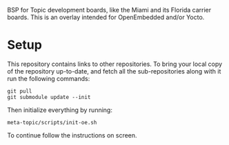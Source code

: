 BSP for Topic development boards, like the Miami and its Florida carrier
boards. This is an overlay intended for OpenEmbedded and/or Yocto.

# Setup
This repository contains links to other repositories.
To bring your local copy of the repository up-to-date, and fetch
all the sub-repositories along with it run the following commands:

```
git pull
git submodule update --init
```

Then initialize everything by running:

```
meta-topic/scripts/init-oe.sh
```

To continue follow the instructions on screen.


